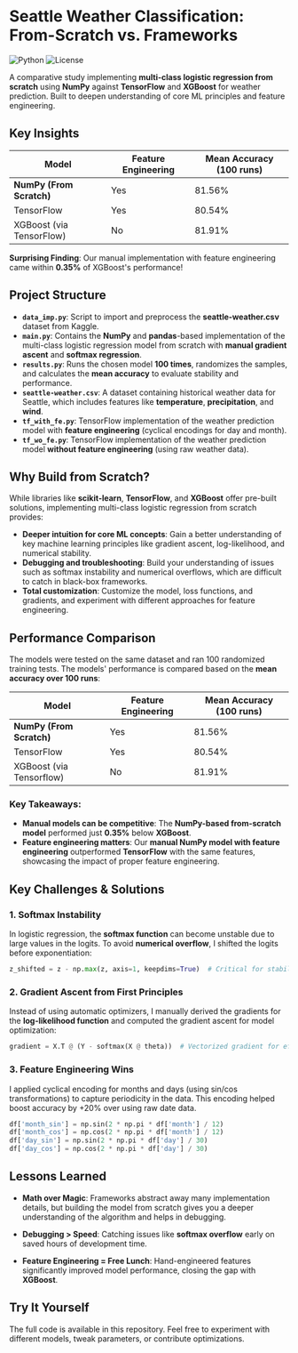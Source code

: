 # Seattle Weather Classification: From-Scratch vs. Frameworks

![Python](https://img.shields.io/badge/Python-3.11.0%2B-blue)
![License](https://img.shields.io/badge/License-OpenSource-green)

A comparative study implementing **multi-class logistic regression from scratch** using **NumPy** against **TensorFlow** and **XGBoost** for weather prediction. Built to deepen understanding of core ML principles and feature engineering.

##  Key Insights

| Model                          | Feature Engineering | Mean Accuracy (100 runs) |
|--------------------------------|---------------------|--------------------------|
| **NumPy (From Scratch)**       |  Yes              | 81.56%                   |
| TensorFlow                     |  Yes              | 80.54%                   |
| XGBoost (via TensorFlow)       |  No               | 81.91%                   |

**Surprising Finding**: Our manual implementation with feature engineering came within **0.35%** of XGBoost's performance!

##   Project Structure

- **`data_imp.py`**: Script to import and preprocess the **seattle-weather.csv** dataset from Kaggle.
- **`main.py`**: Contains the **NumPy** and **pandas**-based implementation of the multi-class logistic regression model from scratch with **manual gradient ascent** and **softmax regression**.
- **`results.py`**: Runs the chosen model **100 times**, randomizes the samples, and calculates the **mean accuracy** to evaluate stability and performance.
- **`seattle-weather.csv`**: A dataset containing historical weather data for Seattle, which includes features like **temperature**, **precipitation**, and **wind**.
- **`tf_with_fe.py`**: TensorFlow implementation of the weather prediction model with **feature engineering** (cyclical encodings for day and month).
- **`tf_wo_fe.py`**: TensorFlow implementation of the weather prediction model **without feature engineering** (using raw weather data).

##  Why Build from Scratch?

While libraries like **scikit-learn**, **TensorFlow**, and **XGBoost** offer pre-built solutions, implementing multi-class logistic regression from scratch provides:

- **Deeper intuition for core ML concepts**: Gain a better understanding of key machine learning principles like gradient ascent, log-likelihood, and numerical stability.
- **Debugging and troubleshooting**: Build your understanding of issues such as softmax instability and numerical overflows, which are difficult to catch in black-box frameworks.
- **Total customization**: Customize the model, loss functions, and gradients, and experiment with different approaches for feature engineering.

##  Performance Comparison

The models were tested on the same dataset and ran 100 randomized training tests. The models' performance is compared based on the **mean accuracy over 100 runs**:

| Model                          | Feature Engineering | Mean Accuracy (100 runs) |
|--------------------------------|---------------------|--------------------------|
| **NumPy (From Scratch)**       |  Yes              | 81.56%                   |
| TensorFlow                     |  Yes              | 80.54%                   |
| XGBoost (via Tensorflow) |  No               | 81.91%                   |

### Key Takeaways:
- **Manual models can be competitive**: The **NumPy-based from-scratch model** performed just **0.35%** below **XGBoost**.
- **Feature engineering matters**: Our **manual NumPy model with feature engineering** outperformed **TensorFlow** with the same features, showcasing the impact of proper feature engineering.

##  Key Challenges & Solutions

### 1. **Softmax Instability**
In logistic regression, the **softmax function** can become unstable due to large values in the logits. To avoid **numerical overflow**, I shifted the logits before exponentiation:

```python
z_shifted = z - np.max(z, axis=1, keepdims=True)  # Critical for stability!
```

### 2. **Gradient Ascent from First Principles**
Instead of using automatic optimizers, I manually derived the gradients for the **log-likelihood function** and computed the gradient ascent for model optimization:

```python
gradient = X.T @ (Y - softmax(X @ theta))  # Vectorized gradient for efficiency
```

### 3. **Feature Engineering Wins**
I applied cyclical encoding for months and days (using sin/cos transformations) to capture periodicity in the data. This encoding helped boost accuracy by +20% over using raw date data.

```python
df['month_sin'] = np.sin(2 * np.pi * df['month'] / 12)
df['month_cos'] = np.cos(2 * np.pi * df['month'] / 12)
df['day_sin'] = np.sin(2 * np.pi * df['day'] / 30)
df['day_cos'] = np.cos(2 * np.pi * df['day'] / 30)
```

##  Lessons Learned

- **Math over Magic**: Frameworks abstract away many implementation details, but building the model from scratch gives you a deeper understanding of the algorithm and helps in debugging.

- **Debugging > Speed**: Catching issues like **softmax overflow** early on saved hours of development time.

- **Feature Engineering = Free Lunch**: Hand-engineered features significantly improved model performance, closing the gap with **XGBoost**.

##  Try It Yourself

The full code is available in this repository. Feel free to experiment with different models, tweak parameters, or contribute optimizations.
